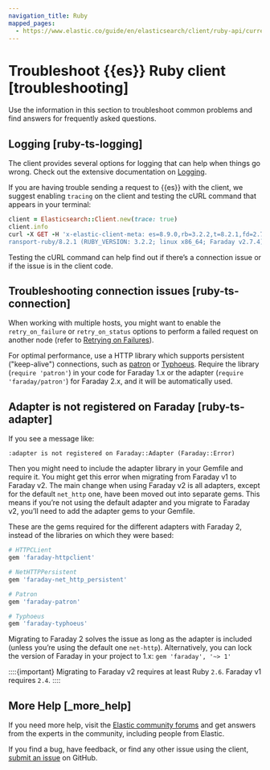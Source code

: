 ```yaml
---
navigation_title: Ruby
mapped_pages:
  - https://www.elastic.co/guide/en/elasticsearch/client/ruby-api/current/troubleshooting.html
---
```


# Troubleshoot {{es}} Ruby client [troubleshooting]

Use the information in this section to troubleshoot common problems and find answers for frequently asked questions.


## Logging [ruby-ts-logging] 

The client provides several options for logging that can help when things go wrong. Check out the extensive documentation on [Logging](https://www.elastic.co/guide/en/elasticsearch/client/ruby-api/current/advanced-config.html#logging).

If you are having trouble sending a request to {{es}} with the client, we suggest enabling `tracing` on the client and testing the cURL command that appears in your terminal:

```rb
client = Elasticsearch::Client.new(trace: true)
client.info
curl -X GET -H 'x-elastic-client-meta: es=8.9.0,rb=3.2.2,t=8.2.1,fd=2.7.4,nh=0.3.2, User-Agent: elastic-t
ransport-ruby/8.2.1 (RUBY_VERSION: 3.2.2; linux x86_64; Faraday v2.7.4), Content-Type: application/json' 'http://localhost:9200//?pretty'
```

Testing the cURL command can help find out if there’s a connection issue or if the issue is in the client code.


## Troubleshooting connection issues [ruby-ts-connection] 

When working with multiple hosts, you might want to enable the `retry_on_failure` or `retry_on_status` options to perform a failed request on another node (refer to [Retrying on Failures](https://www.elastic.co/guide/en/elasticsearch/client/ruby-api/current/advanced-config.html#retry-failures)).

For optimal performance, use a HTTP library which supports persistent ("keep-alive") connections, such as [patron](https://github.com/toland/patron) or [Typhoeus](https://github.com/typhoeus/typhoeus). Require the library (`require 'patron'`) in your code for Faraday 1.x or the adapter (`require 'faraday/patron'`) for Faraday 2.x, and it will be automatically used.


## Adapter is not registered on Faraday [ruby-ts-adapter] 

If you see a message like:

```
:adapter is not registered on Faraday::Adapter (Faraday::Error)
```

Then you might need to include the adapter library in your Gemfile and require it. You might get this error when migrating from Faraday v1 to Faraday v2. The main change when using Faraday v2 is all adapters, except for the default `net_http` one, have been moved out into separate gems. This means if you’re not using the default adapter and you migrate to Faraday v2, you’ll need to add the adapter gems to your Gemfile.

These are the gems required for the different adapters with Faraday 2, instead of the libraries on which they were based:

```ruby
# HTTPCLient
gem 'faraday-httpclient'

# NetHTTPPersistent
gem 'faraday-net_http_persistent'

# Patron
gem 'faraday-patron'

# Typhoeus
gem 'faraday-typhoeus'
```

Migrating to Faraday 2 solves the issue as long as the adapter is included (unless you’re using the default one `net-http`). Alternatively, you can lock the version of Faraday in your project to 1.x: `gem 'faraday', '~> 1'`

::::{important} 
Migrating to Faraday v2 requires at least Ruby `2.6`. Faraday v1 requires `2.4`.
::::



## More Help [_more_help] 

If you need more help, visit the [Elastic community forums](https://discuss.elastic.co/) and get answers from the experts in the community, including people from Elastic.

If you find a bug, have feedback, or find any other issue using the client, [submit an issue](https://github.com/elastic/elasticsearch-ruby/issues/new/choose) on GitHub.

